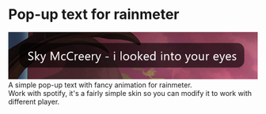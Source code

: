 # Pop-up text for rainmeter
![alt text](https://github.com/callmeEthan/Popuptext/blob/main/Thumbnail.png?raw=true)  
A simple pop-up text with fancy animation for rainmeter.  
Work with spotify, it's a fairly simple skin so you can modify it to work with different player.
